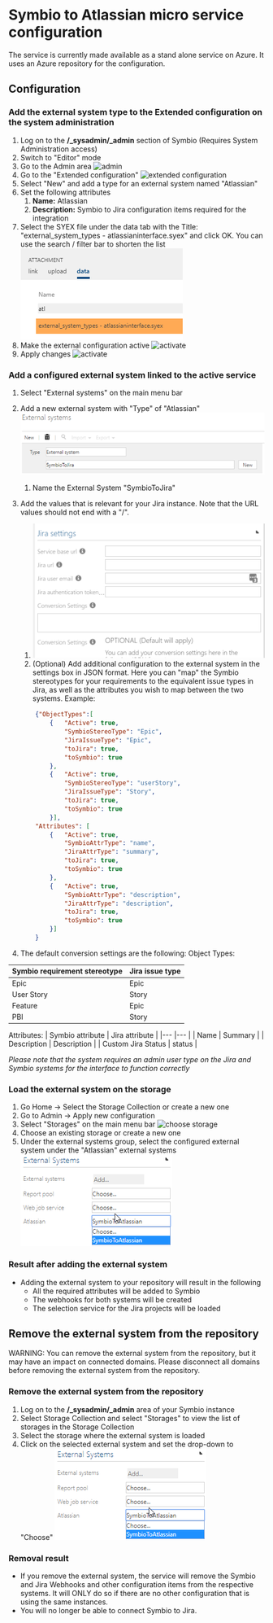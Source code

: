 # Symbio to Atlassian micro service configuration

The service is currently made available as a stand alone service on Azure. It uses an Azure repository for the configuration.

## Configuration
### Add the external system type to the Extended configuration on the system administration
1. Log on to the **/_sysadmin/_admin** section of Symbio (Requires System Administration access)
1. Switch to "Editor" mode
1. Go to the Admin area ![admin](media/admin.png)
1. Go to the "Extended configuration" ![extended configuration](media/extendedcfg.png)
1. Select "New" and add a type for an external system named "Atlassian"
1. Set the following attributes
    1. **Name:** Atlassian
    1. **Description:** Symbio to Jira configuration items required for the integration
1. Select the SYEX file under the data tab with the Title: "external_system_types - atlassianinterface.syex" and click OK. You can use the search / filter bar to shorten the list ![Select Add](media/addsyexdata.png)
1. Make the external configuration active ![activate](media/addsyex3.png)
1. Apply changes ![activate](media/apply.png)

### Add a configured external system linked to the active service
1. Select "External systems" on the main menu bar
1. Add a new external system with "Type" of "Atlassian" ![activate](media/extSysConfig1.png)
    1. Name the External System "SymbioToJira"
1. Add the values that is relevant for your Jira instance. Note that the URL values should not end with a "/".
    1. ![activate](media/extSysConfig2.png)
    1. (Optional) Add additional configuration to the external system in the settings box in JSON format. Here you can "map" the Symbio stereotypes for your requirements to the equivalent issue types in Jira, as well as the attributes you wish to map between the two systems. Example:

    ```json
        {"ObjectTypes":[
            {   "Active": true,
                "SymbioStereoType": "Epic",
                "JiraIssueType": "Epic",
                "toJira": true,
                "toSymbio": true
            },
            {   "Active": true,
                "SymbioStereoType": "userStory",
                "JiraIssueType": "Story",
                "toJira": true,
                "toSymbio": true
            }],
        "Attributes": [
            {   "Active": true,
                "SymbioAttrType": "name",
                "JiraAttrType": "summary",
                "toJira": true,
                "toSymbio": true
            },
            {   "Active": true,
                "SymbioAttrType": "description",
                "JiraAttrType": "description",
                "toJira": true,
                "toSymbio": true
            }]
        }
    ```

1. The default conversion settings are the following:
Object Types:

| Symbio requirement stereotype | Jira issue type |
|--- |--- |
| Epic | Epic |
| User Story | Story |
| Feature | Epic |
| PBI | Story |

Attributes:
| Symbio attribute 	    | Jira attribute |
|--- |--- |
| Name                  | Summary |
| Description           | Description |
| Custom Jira Status    | status |

   *Please note that the system requires an admin user type on the Jira and Symbio systems for the interface to function correctly*

### Load the external system on the storage
1. Go Home -> Select the Storage Collection or create a new one
1. Go to Admin -> Apply new configuration
1. Select "Storages" on the main menu bar ![choose storage](media/storages.png)
1. Choose an existing storage or create a new one
1. Under the external systems group, select the configured external system under the "Atlassian" external systems ![choose external system](media/ExtSys_choose.png)

### Result after adding the external system
- Adding the external system to your repository will result in the following
    - All the required attributes will be added to Symbio
    - The webhooks for both systems will be created
    - The selection service for the Jira projects will be loaded

## Remove the external system from the repository

WARNING: You can remove the external system from the repository, but it may have an impact on connected domains. Please disconnect all domains before removing the external system from the repository.

### Remove the external system from the repository

1. Log on to the **/_sysadmin/_admin** area of your Symbio instance
1. Select Storage Collection and select "Storages" to view the list of storages in the Storage Collection
1. Select the storage where the external system is loaded
1. Click on the selected external system and set the drop-down to "Choose" ![choose external system](media/ExtSys_choose.png)

### Removal result

- If you remove the external system, the service will remove the Symbio and Jira Webhooks and other configuration items from the respective systems. It will ONLY do so if there are no other configuration that is using the same instances.
- You will no longer be able to connect Symbio to Jira.
